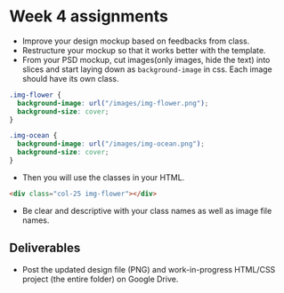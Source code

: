 # Week 4 assignments

- Improve your design mockup based on feedbacks from class. 
- Restructure your mockup so that it works better with the template.
- From your PSD mockup, cut images(only images, hide the text) into slices and start laying down as `background-image` in css. Each image should have its own class.
```css
.img-flower {
  background-image: url("/images/img-flower.png");
  background-size: cover;
}

.img-ocean {
  background-image: url("/images/img-ocean.png");
  background-size: cover;
}
```
- Then you will use the classes in your HTML.
```html
<div class="col-25 img-flower"></div>
```
- Be clear and descriptive with your class names as well as image file names.

## Deliverables
- Post the updated design file (PNG) and work-in-progress HTML/CSS project (the entire folder) on Google Drive.
